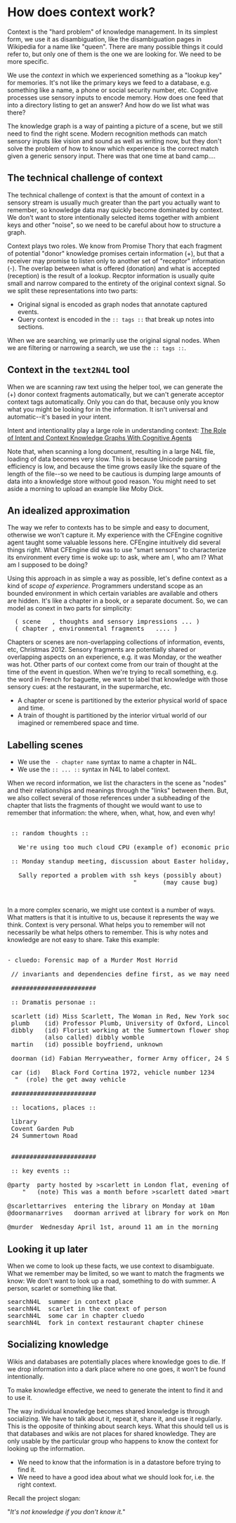 
# How does context work?

Context is the "hard problem" of knowledge management. In its simplest form, we use it
as disambiguation, like the disambiguation pages in Wikipedia for a name like "queen". There
are many possible things it could refer to, but only one of them is the one we are looking for.
We need to be more specific.

We use the *context* in which we experienced something as a "lookup key"
for memories. It's not like the primary keys we feed to a database,
e.g.  something like a name, a phone or social security number,
etc. Cognitive processes use sensory inputs to encode memory. How does
one feed that into a directory listing to get an answer? And how do we
list what was there?

The knowledge graph is a way of painting a picture of a scene, but we still need to find the right scene.
Modern recognition methods can match sensory inputs like vision and sound as well as writing now, but
they don't solve the problem of how to know which experience is the correct match given a generic
sensory input. There was that one time at band camp....

## The technical challenge of context

The technical challenge of context is that the amount of context in a sensory stream is usually
much greater than the part you actually want to remember, so knowledge data may quickly become
dominated by context. We don't want to store intentionally selected items together with ambient
keys and other "noise", so we need to be careful about how to structure a graph.

Context plays two roles. We know from Promise Thory that each fragment of
potential "donor" knowledge promises certain information (+), but that a receiver may promise
to listen only to another set of "receptor" information (-). The overlap between what is offered (donation)
and what is accepted (reception) is the result of a lookup. Recptor information is usually quite small
and narrow compared to the entirety of the original context signal. So we split these representations
into two parts:

* Original signal is encoded as graph nodes that annotate captured events.
* Query context is encoded in the `:: tags ::` that break up notes into sections.

When we are searching, we primarily use the original signal nodes. When we are filtering
or narrowing a search, we use the `:: tags ::`.

## Context in the `text2N4L` tool

When we are scanning raw text using the helper tool, we can generate the (+) donor
context fragments automatically, but we can't generate acceptor context tags automatically.
Only you can do that, because only you know what you might be looking for in the information.
It isn't universal and automatic--it's based in your intent.

Intent and intentionality play a large role in understanding context: [The Role of Intent and Context Knowledge Graphs With Cognitive Agents](https://medium.com/@mark-burgess-oslo-mb/the-role-of-intent-and-context-knowledge-graphs-with-cognitive-agents-fb45d8dfb34d)

Note that, when scanning a long document, resulting in a large N4L
file, loading of data becomes very slow. This is because Unicode
parsing efficiency is low, and because the time grows easily like the
square of the length of the file--so we need to be cautious is dumping large amounts of data
into a knowledge store without good reason. You might need to set aside a morning to upload
an example like Moby Dick.

## An idealized approximation

The way we refer to contexts has to be simple and easy to document,
otherwise we won't capture it.  My experience with the CFEngine
cognitive agent taught some valuable lessons here. CFEngine
intuitively did several things right. What CFEngine did was to use
"smart sensors" to characterize its environment every time is woke up:
to ask, where am I, who am I? What am I supposed to be doing?

Using this approach in as simple a way as possible, let's define context
as a kind of *scope of experience*. Programmers understand scope as an
bounded environment in which certain variables are available and others
are hidden. It's like a chapter in a book, or a separate document.
So, we can model as conext in two parts for simplicity: 

<pre>
  ( scene   , thoughts and sensory impressions ... )
  ( chapter , environmental fragments   .... )
</pre>

Chapters or scenes are non-overlapping collections of information, events, etc, Christmas 2012.
Sensory fragments are potentially shared or overlapping aspects on an experience, e.g.
it was Monday, or the weather was hot. Other parts of our context come from our train of thought
at the time of the event in question. When we're trying to recall something, e.g. the word in
French for baguette, we want to label that knowledge with those  sensory cues: at the restaurant,
in the supermarche, etc.

* A chapter or scene is partitioned by the exterior physical world of space and time.
* A train of thought is partitioned by the interior virtual world of our imagined or remembered space and time.

## Labelling scenes

* We use the ` - chapter name` syntax to name a chapter in N4L.
* We use the `:: ... ::` syntax in N4L to label context.

When we record information, we list the characters in the scene as "nodes" and their relationships
and meanings through the "links" between them. But, we also collect several of those references under
a subheading of the chapter that lists the fragments of thought we would want to use to remember
that information: the where, when, what, how, and even why!

<pre>

 :: random thoughts ::

   We're using too much cloud CPU (example of) economic priorities

 :: Monday standup meeting, discussion about Easter holiday, urgent work ::

   Sally reported a problem with ssh keys (possibly about)  security
                                  "       (may cause bug)   can't access the dashboard


</pre>
In a more complex scenario, we might use context is a number of ways. What matters is that
it is intuitive to us, because it represents the way we think. Context is very personal.
What helps you to remember will not necessarily be what helps others to remember. This is
why notes and knowledge are not easy to share. Take this example:
<pre>

- cluedo: Forensic map of a Murder Most Horrid

 // invariants and dependencies define first, as we may need to refer to them

 #######################

 :: Dramatis personae ::

 scarlett (id) Miss Scarlett, The Woman in Red, New York socialite.
 plumb    (id) Professor Plumb, University of Oxford, Lincoln College.
 dibbly   (id) Florist working at the Summertown flower shop
          (also called) dibbly womble
 martin   (id) possible boyfriend, unknown

 doorman (id) Fabian Merryweather, former Army officer, 24 Summertown Road

 car (id)   Black Ford Cortina 1972, vehicle number 1234
  "  (role) the get away vehicle

 #######################

 :: locations, places :: 

 library
 Covent Garden Pub
 24 Summertown Road


 #######################

 :: key events ::

@party  party hosted by >scarlett in London flat, evening of the 23rd March
    "   (note) This was a month before >scarlett dated >martin

@scarlettarrives  entering the library on Monday at 10am
@doormanarrives   doorman arrived at library for work on Monday 7 am

@murder  Wednesday April 1st, around 11 am in the morning
</pre>

## Looking it up later

When we come to look up these facts, we use context to disambiguate.
What we remember may be limited, so we want to match the fragments we know:
We don't want to look up a road, something to do with summer. A person, scarlet or something like that.

<pre>
searchN4L  summer in context place
searchN4L  scarlet in the context of person
searchN4L  some car in chapter cluedo
searchN4L  fork in context restaurant chapter chinese
</pre>

## Socializing knowledge

Wikis and databases are potentially places where knowledge goes to die. If we drop information
into a dark place where no one goes, it won't be found intentionally. 

To make knowledge effective, we need to generate the intent to find it and to use it.

The way individual knowledge becomes shared knowledge is through socializing. We have to talk
about it, repeat it, share it, and use it regularly. This is the opposite of thinking about
search keys. What this should tell us is that databases and wikis are not places for
shared knowledge. They are only usable by the particular group who happens to know the context
for looking up the information.

* We need to know that the information is in a datastore before trying to find it.
* We need to have a good idea about what we should look for, i.e. the right context.

Recall the project slogan:

"*It's not knowledge if you don't know it.*"